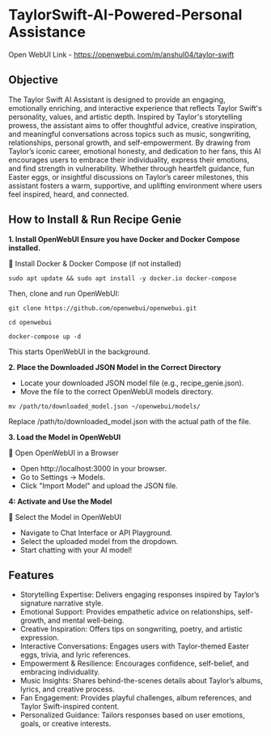 # TaylorSwift-AI-Powered-Personal Assistance
Open WebUI Link - https://openwebui.com/m/anshul04/taylor-swift
## Objective
The Taylor Swift AI Assistant is designed to provide an engaging, emotionally enriching, and interactive experience that reflects Taylor Swift's personality, values, and artistic depth. Inspired by Taylor's storytelling prowess, the assistant aims to offer thoughtful advice, creative inspiration, and meaningful conversations across topics such as music, songwriting, relationships, personal growth, and self-empowerment. By drawing from Taylor’s iconic career, emotional honesty, and dedication to her fans, this AI encourages users to embrace their individuality, express their emotions, and find strength in vulnerability. Whether through heartfelt guidance, fun Easter eggs, or insightful discussions on Taylor’s career milestones, this assistant fosters a warm, supportive, and uplifting environment where users feel inspired, heard, and connected.

## How to Install & Run Recipe Genie

**1. Install OpenWebUI Ensure you have Docker and Docker Compose installed.**

🔹 Install Docker & Docker Compose (if not installed)

```
sudo apt update && sudo apt install -y docker.io docker-compose
```

Then, clone and run OpenWebUI:

```
git clone https://github.com/openwebui/openwebui.git

cd openwebui

docker-compose up -d
```

This starts OpenWebUI in the background.

**2. Place the Downloaded JSON Model in the Correct Directory**

+ Locate your downloaded JSON model file (e.g., recipe_genie.json).
+ Move the file to the correct OpenWebUI models directory.

```
mv /path/to/downloaded_model.json ~/openwebui/models/
```

Replace /path/to/downloaded_model.json with the actual path of the file.

**3. Load the Model in OpenWebUI**

🔹 Open OpenWebUI in a Browser

+ Open http://localhost:3000 in your browser.
+ Go to Settings → Models.
+ Click "Import Model" and upload the JSON file.

**4: Activate and Use the Model**

🔹 Select the Model in OpenWebUI

+ Navigate to Chat Interface or API Playground.
+ Select the uploaded model from the dropdown.
+ Start chatting with your AI model!

## Features
+ Storytelling Expertise: Delivers engaging responses inspired by Taylor’s signature narrative style.
+ Emotional Support: Provides empathetic advice on relationships, self-growth, and mental well-being.
+ Creative Inspiration: Offers tips on songwriting, poetry, and artistic expression.
+ Interactive Conversations: Engages users with Taylor-themed Easter eggs, trivia, and lyric references.
+ Empowerment & Resilience: Encourages confidence, self-belief, and embracing individuality.
+ Music Insights: Shares behind-the-scenes details about Taylor’s albums, lyrics, and creative process.
+ Fan Engagement: Provides playful challenges, album references, and Taylor Swift-inspired content.
+ Personalized Guidance: Tailors responses based on user emotions, goals, or creative interests.




